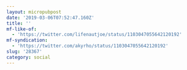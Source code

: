 ```yaml
---
layout: micropubpost
date: '2019-03-06T07:52:47.160Z'
title: ''
mf-like-of:
  - 'https://twitter.com/lifenautjoe/status/1103047055642120192'
mf-syndication:
  - 'https://twitter.com/akyrho/status/1103047055642120192'
slug: '28367'
category: social
---
```

